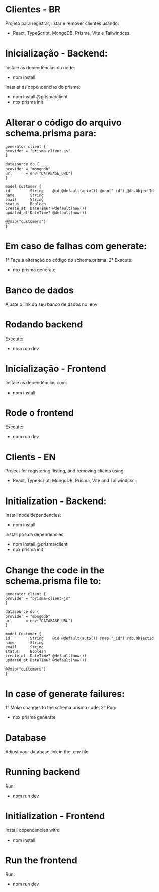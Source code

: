 # Clientes - BR
Projeto para registrar, listar e remover clientes usando: 
- React, TypeScript, MongoDB, Prisma, Vite e Tailwindcss. 

# Inicialização - Backend:
Instale as dependências do node: 
- npm install

Instalar as dependencias do prisma: 
- npm install @prisma/client
- npx prisma init

# Alterar o código do arquivo schema.prisma para:
    generator client {
    provider = "prisma-client-js"
    }

    datasource db {
    provider = "mongodb"
    url      = env("DATABASE_URL")
    }

    model Customer {
    id         String    @id @default(auto()) @map("_id") @db.ObjectId
    name       String
    email      String
    status     Boolean
    create_at  DateTime? @default(now())
    updated_at DateTime? @default(now())

    @@map("customers")
    }

# Em caso de falhas com generate: 
1° Faça a alteração do código do schema.prisma.
2° Execute:
- npx prisma generate

# Banco de dados
Ajuste o link do seu banco de dados no .env

# Rodando backend
Execute:
- npm run dev 


# Inicialização - Frontend 
Instale as dependências com: 
- npm install

# Rode o frontend 
Execute: 
- npm run dev

#

# Clients - EN
Project for registering, listing, and removing clients using:
- React, TypeScript, MongoDB, Prisma, Vite and Tailwindcss. 

# Initialization - Backend:
Install node dependencies: 
- npm install

Install prisma dependencies: 
- npm install @prisma/client
- npx prisma init

# Change the code in the schema.prisma file to:
    generator client {
    provider = "prisma-client-js"
    }

    datasource db {
    provider = "mongodb"
    url      = env("DATABASE_URL")
    }

    model Customer {
    id         String    @id @default(auto()) @map("_id") @db.ObjectId
    name       String
    email      String
    status     Boolean
    create_at  DateTime? @default(now())
    updated_at DateTime? @default(now())

    @@map("customers")
    }

# In case of generate failures: 
1° Make changes to the schema.prisma code.
2° Run:
- npx prisma generate

# Database
Adjust your database link in the .env file

# Running backend
Run:
- npm run dev 


# Initialization - Frontend 
Install dependencies with: 
- npm install

# Run the frontend 
Run: 
- npm run dev
